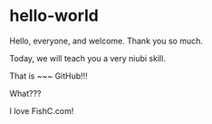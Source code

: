 # hello-world

Hello, everyone, and welcome. Thank you so much.

Today, we will teach you a very niubi skill.

That is ~~~ GitHub!!!

What???

I love FishC.com!
